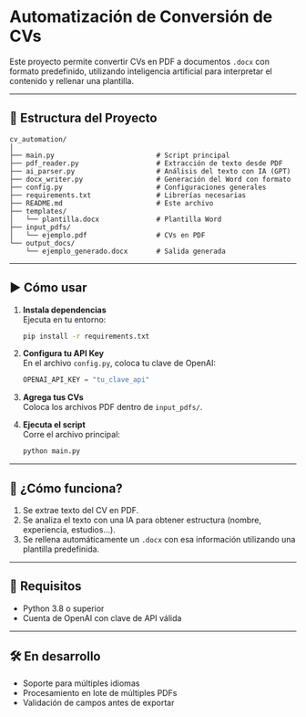 # Automatización de Conversión de CVs

Este proyecto permite convertir CVs en PDF a documentos `.docx` con formato predefinido, utilizando inteligencia artificial para interpretar el contenido y rellenar una plantilla.

---

## 📁 Estructura del Proyecto

```
cv_automation/
│
├── main.py                         # Script principal
├── pdf_reader.py                   # Extracción de texto desde PDF
├── ai_parser.py                    # Análisis del texto con IA (GPT)
├── docx_writer.py                  # Generación del Word con formato
├── config.py                       # Configuraciones generales
├── requirements.txt                # Librerías necesarias
├── README.md                       # Este archivo
├── templates/
│   └── plantilla.docx              # Plantilla Word
├── input_pdfs/
│   └── ejemplo.pdf                 # CVs en PDF
└── output_docs/
    └── ejemplo_generado.docx       # Salida generada
```

---

## ▶️ Cómo usar

1. **Instala dependencias**  
   Ejecuta en tu entorno:

   ```bash
   pip install -r requirements.txt
   ```

2. **Configura tu API Key**  
   En el archivo `config.py`, coloca tu clave de OpenAI:

   ```python
   OPENAI_API_KEY = "tu_clave_api"
   ```

3. **Agrega tus CVs**  
   Coloca los archivos PDF dentro de `input_pdfs/`.

4. **Ejecuta el script**  
   Corre el archivo principal:

   ```bash
   python main.py
   ```

---

## 🧠 ¿Cómo funciona?

1. Se extrae texto del CV en PDF.
2. Se analiza el texto con una IA para obtener estructura (nombre, experiencia, estudios...).
3. Se rellena automáticamente un `.docx` con esa información utilizando una plantilla predefinida.

---

## 📌 Requisitos

- Python 3.8 o superior
- Cuenta de OpenAI con clave de API válida

---

## 🛠 En desarrollo

- Soporte para múltiples idiomas
- Procesamiento en lote de múltiples PDFs
- Validación de campos antes de exportar

